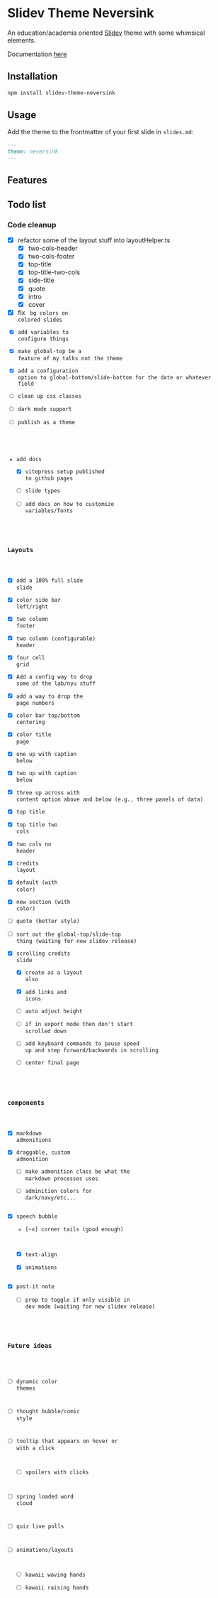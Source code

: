 # Slidev Theme Neversink

An education/academia oriented [Slidev](https://sli.dev/) theme with some whimsical elements.

Documentation [here](https://gureckis.github.io/slidev-theme-neversink/)

## Installation

```bash
npm install slidev-theme-neversink
```

## Usage

Add the theme to the frontmatter of your first slide in `slides.md`:

```md
---
theme: neversink
---
```

## Features

## Todo list

### Code cleanup

- [x] refactor some of the layout stuff into layoutHelper.ts
  - [x] two-cols-header
  - [x] two-cols-footer
  - [x] top-title
  - [x] top-title-two-cols
  - [x] side-title
  - [x] quote
  - [x] intro
  - [x] cover
- [x] fix <code> bg colors on colored slides
- [x] add variables to configure things
- [x] make global-top be a feature of my talks not the theme
- [x] add a configuration option to global-bottom/slide-bottom for the date or whatever field
- [ ] clean up css classes
- [ ] dark mode support
- [ ] publish as a theme
- add docs
  - [x] vitepress setup published to github pages
  - [ ] slide types
  - [ ] add docs on how to customize variables/fonts

### Layouts

- [x] add a 100% full slide slide
- [x] color side bar left/right
- [x] two column footer
- [x] two column (configurable) header
- [x] four cell grid
- [x] Add a config way to drop some of the lab/nyu stuff
- [x] add a way to drop the page numbers
- [x] color bar top/bottom centering
- [x] color title page
- [x] one up with caption below
- [x] two up with caption below
- [x] three up across with content option above and below (e.g., three panels of data)
- [x] top title
- [x] top title two cols
- [x] two cols no header
- [x] credits layout
- [x] default (with color)
- [x] new section (with color)
- [ ] quote (better style)
- [ ] sort out the global-top/slide-top thing (waiting for new slidev release)
- [x] scrolling credits slide
  - [x] create as a layout also
  - [x] add links and icons
  - [ ] auto adjust height
  - [ ] if in export mode then don't start scrolled down
  - [ ] add keyboard commands to pause speed up and step forward/backwards in scrolling
  - [ ] center final page

### components

- [x] markdown admonitions
- [x] draggable, custom admonition
  - [ ] make admonition class be what the markdown processes uses
  - [ ] adminition colors for dark/navy/etc...
- [x] speech bubble
  - [~x] corner tails (good enough)
  - [x] text-align
  - [x] animations
- [x] post-it note
  - [ ] prop to toggle if only visible in dev mode (waiting for new slidev release)

### Future ideas

- [ ] dynamic color themes
- [ ] thought bubble/comic style
- [ ] tooltip that appears on hover or with a click
  - [ ] spoilers with clicks
- [ ] spring loaded word cloud
- [ ] quiz live polls

- [ ] animations/layouts
  - [ ] kawaii waving hands
  - [ ] kawaii raising hands
